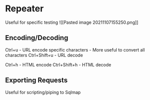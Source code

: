 # Repeater
Useful for specific testing
![[Pasted image 20211107155250.png]]

## Encoding/Decoding
Ctrl+u - URL encode specific characters - More useful to convert all characters
Ctrl+Shift+u - URL decode

Ctrl+h - HTML encode
Ctrl+Shift+h - HTML decode

## Exporting Requests
Useful for scripting/piping to Sqlmap
